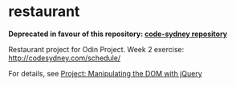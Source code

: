 restaurant
==========

**Deprecated in favour of this repository: [code-sydney repository](https://github.com/drewylui/code-sydney)**

Restaurant project for Odin Project. Week 2 exercise: http://codesydney.com/schedule/

For details, see [Project: Manipulating the DOM with jQuery](http://www.theodinproject.com/javascript-and-jquery/manipulating-the-dom-with-jquery)
